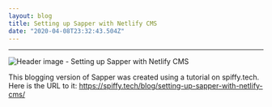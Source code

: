 ```yaml
---
layout: blog
title: Setting up Sapper with Netlify CMS
date: "2020-04-08T23:32:43.504Z"
---
```

-------------------------------------------------------------
![Header image - Setting up Sapper with Netlify CMS](/uploads/heading.png "Setting up Sapper with Netlify CMS")

This blogging version of Sapper was created using a tutorial on spiffy.tech. Here is the URL to it: <https://spiffy.tech/blog/setting-up-sapper-with-netlify-cms/>